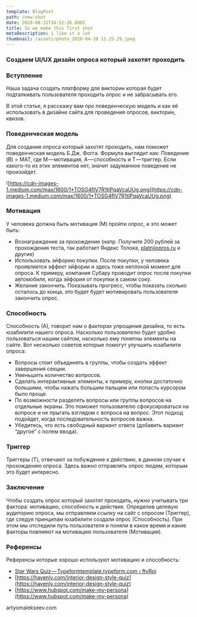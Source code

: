```yaml
---
template: BlogPost
path: /new-shot
date: 2020-08-31T16:52:26.898Z
title: So we make this first shot
metaDescription: i like it a lot
thumbnail: /assets/photo_2020-04-30 11.25.29.jpeg
---
```

### Создаем UI/UX дизайн опроса который захотят проходить

### Вступление

Наша задача создать платформу для викторин которая будет подталкивать пользователя проходить опрос и не забрасывать его.

В этой статье, я расскажу вам про поведенческую модель и как её использовать в дизайне сайта для проведения опросов, викторин, квизов.

### Поведенческая модель

Для создания опроса который захотят проходить, нам поможет поведенческая модель Б.Дж. Фогга. Формула выглядит как: Поведение (B) = MAT, где M — мотивация, A — способность и Т — триггер. Если какого-то из этих элементов нет, значит задуманное поведение не произойдет.

![https://cdn-images-1.medium.com/max/1600/1*TOSG4fIV7R1tlPqaVcaUUg.png](https://cdn-images-1.medium.com/max/1600/1*TOSG4fIV7R1tlPqaVcaUUg.png)

### Мотивация

У человека должна быть мотивация (М) пройти опрос, и это может быть:

- Вознаграждение за прохождение (напр. Получите 200 рублей за прохождения теста, так работает Яндекс Толока, [platnijopros.ru](http://platnijopros.ru/) и другие)
- Использовать эйфорию покупки. После покупки, у человека проявляется эффект эйфории и здесь тоже неплохой момент для опроса. К примеру, компания Субару проводит опрос после покупки автомобиля, когда эйфория от покупки в самом соку.
- Желание закончить. Показывать прогресс, чтобы показать сколько осталось до конца, это будет будет мотивировать пользователя закончить опрос.

### Способность

Способность (А), говорит нам о факторах упрощения дизайна, то есть юзабилити нашего опроса. Насколько пользователю будет удобно пользоваться нашим сайтом, насколько ему понятны элементы на сайте. Вот несколько советов которые помогут улучшить юзабилити опроса:

- Вопросы стоит объединять в группы, чтобы создать эффект завершения секции.
- Уменьшить количество вопросов.
- Сделать интерактивные элементы, к примеру, кнопки достаточно большими, чтобы нажать большим пальцем или попасть курсором было проще.
- По возможности разделять вопросы или группы вопросов на отдельные экраны. Это поможет пользователю сфокусироваться на вопросе и не прыгать взглядом с вопроса на вопрос. Этот подход подойдет, когда последовательность вопросов важна.
- Убедитесь, что есть свободный вариант ответа (добавить вариант “другое” с полем ввода).

### Триггер

Триггеры (T), отвечают за побуждение к действию, в данном случае к прохождению опроса. Здесь важно отправлять опрос людям, которым это будет интересно.

### Заключение

Чтобы создать опрос который захотят проходить, нужно учитывать три фактора: мотивацию, способность и действие. Определив целевую аудиторию опроса, мы отправляем ссылку на сайт с опросом (Триггер), где следуя принципам юзабилити создали опрос (Способность). При этом мы отследили путь пользователя и поняли в какое время и какие факторы повлияют на мотивацию пользователя (Мотивация).

### Референсы

Референсы которые хорошо используют мотивацию и способность:

- [Star Wars Quiz — Typeformtemplate.typeform.com › ftvRpi](https://www.notion.so/artyomalekseev/e491c6da5cec4fb4b1784f68fabbd8e5#3167bcb325c94dec9460bf5f032c5131)
- [https://havenly.com/interior-design-style-quiz](https://havenly.com/interior-design-style-quiz)
- [https://www.hubspot.com/make-my-persona](https://www.hubspot.com/make-my-persona)

artyomalekseev.com
